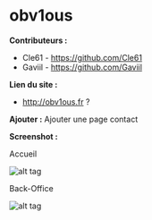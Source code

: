 # obv1ous

**Contributeurs :**
- Cle61  - https://github.com/Cle61
- Gaviil - https://github.com/Gaviil

**Lien du site :**
- http://obv1ous.fr ?

**Ajouter :**
Ajouter une page contact

**Screenshot :**


Accueil

![alt tag](http://quentinboussard.fr/img/folio/full/Obv-1.png)


Back-Office

![alt tag](http://quentinboussard.fr/img/folio/full/Obv-2.png)

<!-- **à faire au démarrage de la plateforme :**
- [app/models/user.rb] - mettre le champ "admin" à false par défaut
- Crée des utilisateurs admin

**API KEY :**

400CE5B4A6702A1A9EFD2822BC461A9D -->
